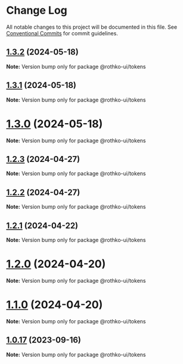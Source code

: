 # Change Log

All notable changes to this project will be documented in this file.
See [Conventional Commits](https://conventionalcommits.org) for commit guidelines.

## [1.3.2](https://github.com/luxo-ai/rothko-ui/compare/@rothko-ui/tokens@1.3.1...@rothko-ui/tokens@1.3.2) (2024-05-18)

**Note:** Version bump only for package @rothko-ui/tokens

## [1.3.1](https://github.com/luxo-ai/rothko-ui/compare/@rothko-ui/tokens@1.3.0...@rothko-ui/tokens@1.3.1) (2024-05-18)

**Note:** Version bump only for package @rothko-ui/tokens

# [1.3.0](https://github.com/luxo-ai/rothko-ui/compare/@rothko-ui/tokens@1.2.3...@rothko-ui/tokens@1.3.0) (2024-05-18)

**Note:** Version bump only for package @rothko-ui/tokens

## [1.2.3](https://github.com/luxo-ai/rothko-ui/compare/@rothko-ui/tokens@1.2.2...@rothko-ui/tokens@1.2.3) (2024-04-27)

**Note:** Version bump only for package @rothko-ui/tokens

## [1.2.2](https://github.com/luxo-ai/rothko-ui/compare/@rothko-ui/tokens@1.2.1...@rothko-ui/tokens@1.2.2) (2024-04-27)

**Note:** Version bump only for package @rothko-ui/tokens

## [1.2.1](https://github.com/luxo-ai/rothko-ui/compare/@rothko-ui/tokens@1.2.0...@rothko-ui/tokens@1.2.1) (2024-04-22)

**Note:** Version bump only for package @rothko-ui/tokens

# [1.2.0](https://github.com/luxo-ai/rothko-ui/compare/@rothko-ui/tokens@1.0.17...@rothko-ui/tokens@1.2.0) (2024-04-20)

**Note:** Version bump only for package @rothko-ui/tokens

# [1.1.0](https://github.com/luxo-ai/rothko-ui/compare/@rothko-ui/tokens@1.0.17...@rothko-ui/tokens@1.1.0) (2024-04-20)

**Note:** Version bump only for package @rothko-ui/tokens

## [1.0.17](https://github.com/luxo-ai/rothko-ui/compare/@rothko-ui/tokens@1.0.16...@rothko-ui/tokens@1.0.17) (2023-09-16)

**Note:** Version bump only for package @rothko-ui/tokens
